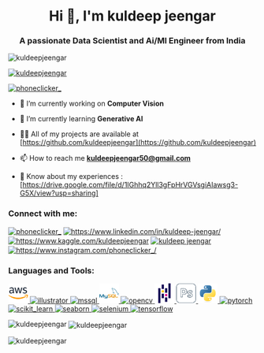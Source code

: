 <h1 align="center">Hi 👋, I'm kuldeep jeengar</h1>
<h3 align="center">A passionate Data Scientist and Ai/Ml Engineer from India</h3>

<p align="left"> <img src="https://komarev.com/ghpvc/?username=kuldeepjeengar&label=Profile%20views&color=0e75b6&style=flat" alt="kuldeepjeengar" /> </p>

<p align="left"> <a href="https://github.com/ryo-ma/github-profile-trophy"><img src="https://github-profile-trophy.vercel.app/?username=kuldeepjeengar" alt="kuldeepjeengar" /></a> </p>

<p align="left"> <a href="https://twitter.com/phoneclicker_" target="blank"><img src="https://img.shields.io/twitter/follow/phoneclicker_?logo=twitter&style=for-the-badge" alt="phoneclicker_" /></a> </p>

- 🔭 I’m currently working on **Computer Vision**

- 🌱 I’m currently learning **Generative AI**

- 👨‍💻 All of my projects are available at [https://github.com/kuldeepjeengar](https://github.com/kuldeepjeengar)

- 📫 How to reach me **kuldeepjeengar50@gmail.com**

- 📄 Know about my experiences : [https://drive.google.com/file/d/1IGhhq2Yll3gFpHrVGVsgiAIawsg3-G5X/view?usp=sharing]

<h3 align="left">Connect with me:</h3>
<p align="left">
<a href="https://twitter.com/phoneclicker_" target="blank"><img align="center" src="https://raw.githubusercontent.com/rahuldkjain/github-profile-readme-generator/master/src/images/icons/Social/twitter.svg" alt="phoneclicker_" height="30" width="40" /></a>
<a href="https://linkedin.com/in/https://www.linkedin.com/in/kuldeep-jeengar/" target="blank"><img align="center" src="https://raw.githubusercontent.com/rahuldkjain/github-profile-readme-generator/master/src/images/icons/Social/linked-in-alt.svg" alt="https://www.linkedin.com/in/kuldeep-jeengar/" height="30" width="40" /></a>
<a href="https://kaggle.com/https://www.kaggle.com/kuldeepjeengar" target="blank"><img align="center" src="https://raw.githubusercontent.com/rahuldkjain/github-profile-readme-generator/master/src/images/icons/Social/kaggle.svg" alt="https://www.kaggle.com/kuldeepjeengar" height="30" width="40" /></a>
<a href="https://fb.com/kuldeep jeengar" target="blank"><img align="center" src="https://raw.githubusercontent.com/rahuldkjain/github-profile-readme-generator/master/src/images/icons/Social/facebook.svg" alt="kuldeep jeengar" height="30" width="40" /></a>
<a href="https://instagram.com/https://www.instagram.com/phoneclicker_/" target="blank"><img align="center" src="https://raw.githubusercontent.com/rahuldkjain/github-profile-readme-generator/master/src/images/icons/Social/instagram.svg" alt="https://www.instagram.com/phoneclicker_/" height="30" width="40" /></a>
</p>

<h3 align="left">Languages and Tools:</h3>
<p align="left"> <a href="https://aws.amazon.com" target="_blank" rel="noreferrer"> <img src="https://raw.githubusercontent.com/devicons/devicon/master/icons/amazonwebservices/amazonwebservices-original-wordmark.svg" alt="aws" width="40" height="40"/> </a> <a href="https://www.adobe.com/in/products/illustrator.html" target="_blank" rel="noreferrer"> <img src="https://www.vectorlogo.zone/logos/adobe_illustrator/adobe_illustrator-icon.svg" alt="illustrator" width="40" height="40"/> </a> <a href="https://www.microsoft.com/en-us/sql-server" target="_blank" rel="noreferrer"> <img src="https://www.svgrepo.com/show/303229/microsoft-sql-server-logo.svg" alt="mssql" width="40" height="40"/> </a> <a href="https://www.mysql.com/" target="_blank" rel="noreferrer"> <img src="https://raw.githubusercontent.com/devicons/devicon/master/icons/mysql/mysql-original-wordmark.svg" alt="mysql" width="40" height="40"/> </a> <a href="https://opencv.org/" target="_blank" rel="noreferrer"> <img src="https://www.vectorlogo.zone/logos/opencv/opencv-icon.svg" alt="opencv" width="40" height="40"/> </a> <a href="https://pandas.pydata.org/" target="_blank" rel="noreferrer"> <img src="https://raw.githubusercontent.com/devicons/devicon/2ae2a900d2f041da66e950e4d48052658d850630/icons/pandas/pandas-original.svg" alt="pandas" width="40" height="40"/> </a> <a href="https://www.photoshop.com/en" target="_blank" rel="noreferrer"> <img src="https://raw.githubusercontent.com/devicons/devicon/master/icons/photoshop/photoshop-line.svg" alt="photoshop" width="40" height="40"/> </a> <a href="https://www.python.org" target="_blank" rel="noreferrer"> <img src="https://raw.githubusercontent.com/devicons/devicon/master/icons/python/python-original.svg" alt="python" width="40" height="40"/> </a> <a href="https://pytorch.org/" target="_blank" rel="noreferrer"> <img src="https://www.vectorlogo.zone/logos/pytorch/pytorch-icon.svg" alt="pytorch" width="40" height="40"/> </a> <a href="https://scikit-learn.org/" target="_blank" rel="noreferrer"> <img src="https://upload.wikimedia.org/wikipedia/commons/0/05/Scikit_learn_logo_small.svg" alt="scikit_learn" width="40" height="40"/> </a> <a href="https://seaborn.pydata.org/" target="_blank" rel="noreferrer"> <img src="https://seaborn.pydata.org/_images/logo-mark-lightbg.svg" alt="seaborn" width="40" height="40"/> </a> <a href="https://www.selenium.dev" target="_blank" rel="noreferrer"> <img src="https://raw.githubusercontent.com/detain/svg-logos/780f25886640cef088af994181646db2f6b1a3f8/svg/selenium-logo.svg" alt="selenium" width="40" height="40"/> </a> <a href="https://www.tensorflow.org" target="_blank" rel="noreferrer"> <img src="https://www.vectorlogo.zone/logos/tensorflow/tensorflow-icon.svg" alt="tensorflow" width="40" height="40"/> </a> </p>

<p><img align="left" src="https://github-readme-stats.vercel.app/api/top-langs?username=kuldeepjeengar&show_icons=true&locale=en&layout=compact" alt="kuldeepjeengar" /></p>

<p>&nbsp;<img align="center" src="https://github-readme-stats.vercel.app/api?username=kuldeepjeengar&show_icons=true&locale=en" alt="kuldeepjeengar" /></p>

<p><img align="center" src="https://github-readme-streak-stats.herokuapp.com/?user=kuldeepjeengar&" alt="kuldeepjeengar" /></p>
